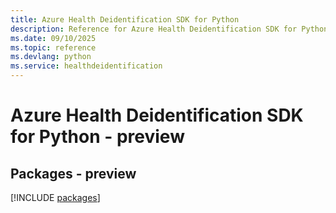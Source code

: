 ```yaml
---
title: Azure Health Deidentification SDK for Python
description: Reference for Azure Health Deidentification SDK for Python
ms.date: 09/10/2025
ms.topic: reference
ms.devlang: python
ms.service: healthdeidentification
---
```

# Azure Health Deidentification SDK for Python - preview
## Packages - preview
[!INCLUDE [packages](health-deidentification-index.md)]